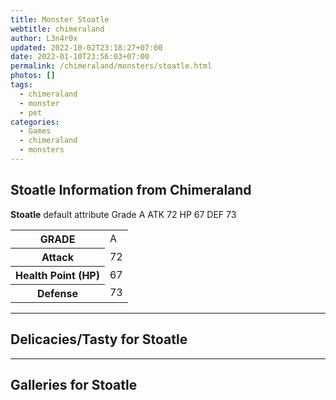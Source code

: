 ```yaml
---
title: Monster Stoatle
webtitle: chimeraland
author: L3n4r0x
updated: 2022-10-02T23:18:27+07:00
date: 2022-01-10T23:56:03+07:00
permalink: /chimeraland/monsters/stoatle.html
photos: []
tags:
  - chimeraland
  - monster
  - pet
categories:
  - Games
  - chimeraland
  - monsters
---
```


<section id="bootstrap-wrapper"><link rel="stylesheet" href="https://rawcdn.githack.com/dimaslanjaka/Web-Manajemen/0c3b5aa1813bd4abcd2c11bf3e37928b15c28664/css/bootstrap-5-3-0-alpha3-wrapper.css"/><h2 id="attribute">Stoatle Information from Chimeraland</h2><p><b>Stoatle</b> default attribute Grade A ATK 72 HP 67 DEF 73<table><tr><th>GRADE</th><td>A</td></tr><tr><th>Attack</th><td>72</td></tr><tr><th>Health Point (HP)</th><td>67</td></tr><tr><th>Defense</th><td>73</td></tr></table></p><hr/><h2 id="delicacies">Delicacies/Tasty for Stoatle</h2><div class="text-white bg-dark"></div><hr/><div id="gallery"><h2>Galleries for Stoatle</h2><div class="row"></div></div></section>